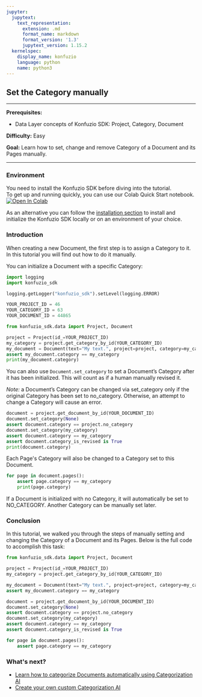 ```yaml
---
jupyter:
  jupytext:
    text_representation:
      extension: .md
      format_name: markdown
      format_version: '1.3'
      jupytext_version: 1.15.2
  kernelspec:
    display_name: konfuzio
    language: python
    name: python3
---
```


## Set the Category manually

---

**Prerequisites:** 
- Data Layer concepts of Konfuzio SDK: Project, Category, Document

**Difficulty:** Easy

**Goal:** Learn how to set, change and remove Category of a Document and its Pages manually.

---

### Environment
You need to install the Konfuzio SDK before diving into the tutorial. \
To get up and running quickly, you can use our Colab Quick Start notebook. \
<a href="https://colab.research.google.com/github/konfuzio-ai/konfuzio-sdk/blob/master/notebooks/Get_started_with_the_Konfuzio_SDK.ipynb" target="_parent"><img src="https://colab.research.google.com/assets/colab-badge.svg" alt="Open In Colab"/></a>

As an alternative you can follow the [installation section](../get_started.html#install-sdk) to install and initialize the Konfuzio SDK locally or on an environment of your choice.

### Introduction

When creating a new Document, the first step is to assign a Category to it. In this tutorial you will find out how to do it manually.

You can initialize a Document with a specific Category:

```python tags=["remove-cell"]
import logging
import konfuzio_sdk

logging.getLogger("konfuzio_sdk").setLevel(logging.ERROR)

YOUR_PROJECT_ID = 46
YOUR_CATEGORY_ID = 63
YOUR_DOCUMENT_ID = 44865
```

```python
from konfuzio_sdk.data import Project, Document

project = Project(id_=YOUR_PROJECT_ID)
my_category = project.get_category_by_id(YOUR_CATEGORY_ID)
my_document = Document(text="My text.", project=project, category=my_category)
assert my_document.category == my_category
print(my_document.category)
```

You can also use `Document.set_category` to set a Document’s Category after it has been initialized. This will count as if a human manually revised it.

*Note:* a Document’s Category can be changed via set_category only if the original Category has been set to no_category. Otherwise, an attempt to change a Category will cause an error.

```python
document = project.get_document_by_id(YOUR_DOCUMENT_ID)
document.set_category(None)
assert document.category == project.no_category
document.set_category(my_category)
assert document.category == my_category
assert document.category_is_revised is True
print(document.category)
```

Each Page's Category will also be changed to a Category set to this Document.

```python
for page in document.pages():
    assert page.category == my_category
    print(page.category)
```

If a Document is initialized with no Category, it will automatically be set to NO_CATEGORY. Another Category can be manually set later.


### Conclusion
In this tutorial, we walked you through the steps of manually setting and changing the Category of a Document and its Pages. Below is the full code to accomplish this task:

```python tags=["skip-execution"]
from konfuzio_sdk.data import Project, Document

project = Project(id_=YOUR_PROJECT_ID)
my_category = project.get_category_by_id(YOUR_CATEGORY_ID)

my_document = Document(text="My text.", project=project, category=my_category)
assert my_document.category == my_category

document = project.get_document_by_id(YOUR_DOCUMENT_ID)
document.set_category(None)
assert document.category == project.no_category
document.set_category(my_category)
assert document.category == my_category
assert document.category_is_revised is True

for page in document.pages():
    assert page.category == my_category
```

### What's next?

- [Learn how to categorize Documents automatically using Categorization AI](https://dev.konfuzio.com/sdk/tutorials/document_categorization/index.html)
- [Create your own custom Categorization AI](https://dev.konfuzio.com/sdk/tutorials/create-custom-categorization-ai/index.html)
